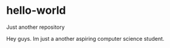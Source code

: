# hello-world
Just another repository

Hey guys. Im just a another aspiring computer science student.
